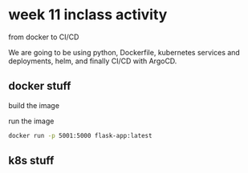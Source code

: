 # week 11 inclass activity

from docker to CI/CD

We are going to be using python, Dockerfile, kubernetes services and deployments, helm, and finally CI/CD with ArgoCD.

## docker stuff

build the image

run the image

```bash
docker run -p 5001:5000 flask-app:latest
```

## k8s stuff

